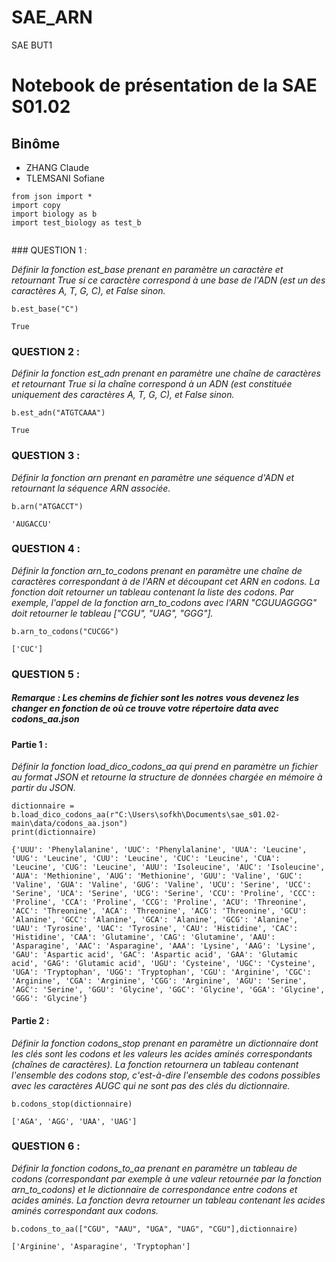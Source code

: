 # SAE_ARN
SAE BUT1

<!DOCTYPE html>
<html xmlns="http://www.w3.org/1999/xhtml" lang="" xml:lang="">
<head>
  <meta charset="utf-8" />
  <meta name="generator" content="pandoc" />
  <meta name="viewport" content="width=device-width, initial-scale=1.0, user-scalable=yes" />
 
  <!--[if lt IE 9]>
    <script src="//cdnjs.cloudflare.com/ajax/libs/html5shiv/3.7.3/html5shiv-printshiv.min.js"></script>
  <![endif]-->
</head>
<body>
<div id="a023b3ed" class="cell markdown">
<h1 id="notebook-de-présentation-de-la-sae-s0102">Notebook de
présentation de la SAE S01.02</h1>
</div>
<div id="47840237" class="cell markdown">
<h2 id="binôme">Binôme</h2>
<ul>
<li>ZHANG Claude</li>
<li>TLEMSANI Sofiane</li>
</ul>
</div>
<div id="e2dbe7e8" class="cell code" data-execution_count="25">
<div class="sourceCode" id="cb1"><pre
class="sourceCode python"><code class="sourceCode python"><span id="cb1-1"><a href="#cb1-1" aria-hidden="true" tabindex="-1"></a><span class="im">from</span> json <span class="im">import</span> <span class="op">*</span></span>
<span id="cb1-2"><a href="#cb1-2" aria-hidden="true" tabindex="-1"></a><span class="im">import</span> copy</span>
<span id="cb1-3"><a href="#cb1-3" aria-hidden="true" tabindex="-1"></a><span class="im">import</span> biology <span class="im">as</span> b</span>
<span id="cb1-4"><a href="#cb1-4" aria-hidden="true" tabindex="-1"></a><span class="im">import</span> test_biology <span class="im">as</span> test_b</span>
<span id="cb1-5"><a href="#cb1-5" aria-hidden="true" tabindex="-1"></a> </span></code></pre></div>
</div>
<div id="f771db82" class="cell markdown">
<p>### QUESTION 1 :</p>
<p><em>Définir la fonction est_base prenant en paramètre un caractère et
retournant True si ce caractère correspond à une base de l'ADN (est un
des caractères A, T, G, C), et False sinon.</em></p>
</div>
<div id="91e225f6" class="cell code" data-execution_count="26">
<div class="sourceCode" id="cb2"><pre
class="sourceCode python"><code class="sourceCode python"><span id="cb2-1"><a href="#cb2-1" aria-hidden="true" tabindex="-1"></a>b.est_base(<span class="st">&quot;C&quot;</span>)</span></code></pre></div>
<div class="output execute_result" data-execution_count="26">
<pre><code>True</code></pre>
</div>
</div>
<div id="c73939d5" class="cell markdown">
<h3 id="question-2-">QUESTION 2 :</h3>
<p><em>Définir la fonction est_adn prenant en paramètre une chaîne de
caractères et retournant True si la chaîne correspond à un ADN (est
constituée uniquement des caractères A, T, G, C), et False
sinon.</em></p>
</div>
<div id="1ea6f9a8" class="cell code" data-execution_count="27">
<div class="sourceCode" id="cb4"><pre
class="sourceCode python"><code class="sourceCode python"><span id="cb4-1"><a href="#cb4-1" aria-hidden="true" tabindex="-1"></a>b.est_adn(<span class="st">&quot;ATGTCAAA&quot;</span>)</span></code></pre></div>
<div class="output execute_result" data-execution_count="27">
<pre><code>True</code></pre>
</div>
</div>
<div id="3620ed5d" class="cell markdown">
<h3 id="question-3-">QUESTION 3 :</h3>
<p><em>Définir la fonction arn prenant en paramètre une séquence d'ADN
et retournant la séquence ARN associée.</em></p>
</div>
<div id="085ce733" class="cell code" data-execution_count="28">
<div class="sourceCode" id="cb6"><pre
class="sourceCode python"><code class="sourceCode python"><span id="cb6-1"><a href="#cb6-1" aria-hidden="true" tabindex="-1"></a>b.arn(<span class="st">&quot;ATGACCT&quot;</span>)</span></code></pre></div>
<div class="output execute_result" data-execution_count="28">
<pre><code>&#39;AUGACCU&#39;</code></pre>
</div>
</div>
<div id="425ee1d4" class="cell markdown">
<h3 id="question-4-">QUESTION 4 :</h3>
<p><em>Définir la fonction arn_to_codons prenant en paramètre une chaîne
de caractères correspondant à de l'ARN et découpant cet ARN en codons.
La fonction doit retourner un tableau contenant la liste des codons. Par
exemple, l'appel de la fonction arn_to_codons avec l'ARN "CGUUAGGGG"
doit retourner le tableau ["CGU", "UAG", "GGG"].</em></p>
</div>
<div id="10758ac8" class="cell code" data-execution_count="29">
<div class="sourceCode" id="cb8"><pre
class="sourceCode python"><code class="sourceCode python"><span id="cb8-1"><a href="#cb8-1" aria-hidden="true" tabindex="-1"></a>b.arn_to_codons(<span class="st">&quot;CUCGG&quot;</span>)</span></code></pre></div>
<div class="output execute_result" data-execution_count="29">
<pre><code>[&#39;CUC&#39;]</code></pre>
</div>
</div>
<div id="0b7a3991" class="cell markdown">
<h3 id="question-5-">QUESTION 5 :</h3>
<h5
id="remarque--les-chemins-de-fichier-sont-les-notres-vous-devenez-les-changer-en-fonction-de-où-ce-trouve-votre-répertoire-data-avec-codons_aajson">Remarque
: Les chemins de fichier sont les notres vous devenez les changer en
fonction de où ce trouve votre répertoire data avec codons_aa.json</h5>
<h4 id="partie-1-">Partie 1 :</h4>
<p><em>Définir la fonction load_dico_codons_aa qui prend en paramètre un
fichier au format JSON et retourne la structure de données chargée en
mémoire à partir du JSON.</em></p>
</div>
<div id="550c43e0" class="cell code" data-execution_count="30">
<div class="sourceCode" id="cb10"><pre
class="sourceCode python"><code class="sourceCode python"><span id="cb10-1"><a href="#cb10-1" aria-hidden="true" tabindex="-1"></a>dictionnaire <span class="op">=</span> b.load_dico_codons_aa(<span class="vs">r&quot;C:\Users\sofkh\Documents\sae_s01.02-main\data/codons_aa.json&quot;</span>)</span>
<span id="cb10-2"><a href="#cb10-2" aria-hidden="true" tabindex="-1"></a><span class="bu">print</span>(dictionnaire)</span></code></pre></div>
<div class="output stream stdout">
<pre><code>{&#39;UUU&#39;: &#39;Phenylalanine&#39;, &#39;UUC&#39;: &#39;Phenylalanine&#39;, &#39;UUA&#39;: &#39;Leucine&#39;, &#39;UUG&#39;: &#39;Leucine&#39;, &#39;CUU&#39;: &#39;Leucine&#39;, &#39;CUC&#39;: &#39;Leucine&#39;, &#39;CUA&#39;: &#39;Leucine&#39;, &#39;CUG&#39;: &#39;Leucine&#39;, &#39;AUU&#39;: &#39;Isoleucine&#39;, &#39;AUC&#39;: &#39;Isoleucine&#39;, &#39;AUA&#39;: &#39;Methionine&#39;, &#39;AUG&#39;: &#39;Methionine&#39;, &#39;GUU&#39;: &#39;Valine&#39;, &#39;GUC&#39;: &#39;Valine&#39;, &#39;GUA&#39;: &#39;Valine&#39;, &#39;GUG&#39;: &#39;Valine&#39;, &#39;UCU&#39;: &#39;Serine&#39;, &#39;UCC&#39;: &#39;Serine&#39;, &#39;UCA&#39;: &#39;Serine&#39;, &#39;UCG&#39;: &#39;Serine&#39;, &#39;CCU&#39;: &#39;Proline&#39;, &#39;CCC&#39;: &#39;Proline&#39;, &#39;CCA&#39;: &#39;Proline&#39;, &#39;CCG&#39;: &#39;Proline&#39;, &#39;ACU&#39;: &#39;Threonine&#39;, &#39;ACC&#39;: &#39;Threonine&#39;, &#39;ACA&#39;: &#39;Threonine&#39;, &#39;ACG&#39;: &#39;Threonine&#39;, &#39;GCU&#39;: &#39;Alanine&#39;, &#39;GCC&#39;: &#39;Alanine&#39;, &#39;GCA&#39;: &#39;Alanine&#39;, &#39;GCG&#39;: &#39;Alanine&#39;, &#39;UAU&#39;: &#39;Tyrosine&#39;, &#39;UAC&#39;: &#39;Tyrosine&#39;, &#39;CAU&#39;: &#39;Histidine&#39;, &#39;CAC&#39;: &#39;Histidine&#39;, &#39;CAA&#39;: &#39;Glutamine&#39;, &#39;CAG&#39;: &#39;Glutamine&#39;, &#39;AAU&#39;: &#39;Asparagine&#39;, &#39;AAC&#39;: &#39;Asparagine&#39;, &#39;AAA&#39;: &#39;Lysine&#39;, &#39;AAG&#39;: &#39;Lysine&#39;, &#39;GAU&#39;: &#39;Aspartic acid&#39;, &#39;GAC&#39;: &#39;Aspartic acid&#39;, &#39;GAA&#39;: &#39;Glutamic acid&#39;, &#39;GAG&#39;: &#39;Glutamic acid&#39;, &#39;UGU&#39;: &#39;Cysteine&#39;, &#39;UGC&#39;: &#39;Cysteine&#39;, &#39;UGA&#39;: &#39;Tryptophan&#39;, &#39;UGG&#39;: &#39;Tryptophan&#39;, &#39;CGU&#39;: &#39;Arginine&#39;, &#39;CGC&#39;: &#39;Arginine&#39;, &#39;CGA&#39;: &#39;Arginine&#39;, &#39;CGG&#39;: &#39;Arginine&#39;, &#39;AGU&#39;: &#39;Serine&#39;, &#39;AGC&#39;: &#39;Serine&#39;, &#39;GGU&#39;: &#39;Glycine&#39;, &#39;GGC&#39;: &#39;Glycine&#39;, &#39;GGA&#39;: &#39;Glycine&#39;, &#39;GGG&#39;: &#39;Glycine&#39;}
</code></pre>
</div>
</div>
<div id="4fdd4764" class="cell markdown">
<h4 id="partie-2-">Partie 2 :</h4>
<p><em>Définir la fonction codons_stop prenant en paramètre un
dictionnaire dont les clés sont les codons et les valeurs les acides
aminés correspondants (chaînes de caractères). La fonction retournera un
tableau contenant l'ensemble des codons stop, c'est-à-dire l'ensemble
des codons possibles avec les caractères AUGC qui ne sont pas des clés
du dictionnaire.</em></p>
</div>
<div id="409f955a" class="cell code" data-execution_count="31">
<div class="sourceCode" id="cb12"><pre
class="sourceCode python"><code class="sourceCode python"><span id="cb12-1"><a href="#cb12-1" aria-hidden="true" tabindex="-1"></a>b.codons_stop(dictionnaire)</span></code></pre></div>
<div class="output execute_result" data-execution_count="31">
<pre><code>[&#39;AGA&#39;, &#39;AGG&#39;, &#39;UAA&#39;, &#39;UAG&#39;]</code></pre>
</div>
</div>
<div id="f046c527" class="cell markdown">
<h3 id="question-6-">QUESTION 6 :</h3>
<p><em>Définir la fonction codons_to_aa prenant en paramètre un tableau
de codons (correspondant par exemple à une valeur retournée par la
fonction arn_to_codons) et le dictionnaire de correspondance entre
codons et acides aminés. La fonction devra retourner un tableau
contenant les acides aminés correspondant aux codons.</em></p>
</div>
<div id="2263bbb1" class="cell code" data-execution_count="24">
<div class="sourceCode" id="cb14"><pre
class="sourceCode python"><code class="sourceCode python"><span id="cb14-1"><a href="#cb14-1" aria-hidden="true" tabindex="-1"></a>b.codons_to_aa([<span class="st">&quot;CGU&quot;</span>, <span class="st">&quot;AAU&quot;</span>, <span class="st">&quot;UGA&quot;</span>, <span class="st">&quot;UAG&quot;</span>, <span class="st">&quot;CGU&quot;</span>],dictionnaire)</span></code></pre></div>
<div class="output execute_result" data-execution_count="24">
<pre><code>[&#39;Arginine&#39;, &#39;Asparagine&#39;, &#39;Tryptophan&#39;]</code></pre>
</div>
</div>
</body>
</html>
